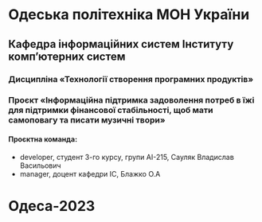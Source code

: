 # Одеська політехніка МОН України

## Кафедра інформаційних систем Інституту комп’ютерних систем

### Дисципліна «Технології створення програмних продуктів»

### Проєкт «Інформаційна підтримка задоволення потреб в їжі для підтримки фінансової стабільності, щоб мати самоповагу та писати музичні твори»

#### Проєктна команда:

- developer, студент 3-го курсу, групи АІ-215, Сауляк Владислав Васильович
- manager, доцент кафедри ІС, Блажко О.А

# Одеса-2023

